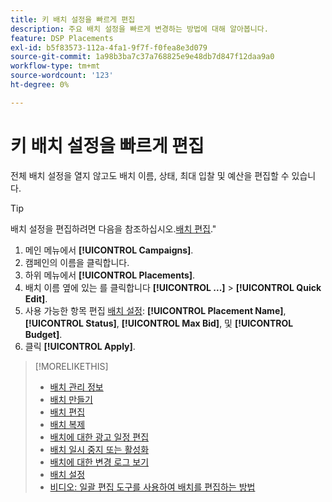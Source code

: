 ```yaml
---
title: 키 배치 설정을 빠르게 편집
description: 주요 배치 설정을 빠르게 변경하는 방법에 대해 알아봅니다.
feature: DSP Placements
exl-id: b5f83573-112a-4fa1-9f7f-f0fea8e3d079
source-git-commit: 1a98b3ba7c37a768825e9e48db7d847f12daa9a0
workflow-type: tm+mt
source-wordcount: '123'
ht-degree: 0%

---
```


# 키 배치 설정을 빠르게 편집

<!-- Some placements don't have this option. Clarify which placement types aren't eligible -- is it PG placements, or all placements using private inventory? And anything else? -->

전체 배치 설정을 열지 않고도 배치 이름, 상태, 최대 입찰 및 예산을 편집할 수 있습니다.

>[!TIP]
>
> 배치 설정을 편집하려면 다음을 참조하십시오.[배치 편집](/help/dsp/campaign-management/placements/placement-edit.md).&quot;

1. 메인 메뉴에서 **[!UICONTROL Campaigns]**.
1. 캠페인의 이름을 클릭합니다.
1. 하위 메뉴에서 **[!UICONTROL Placements]**.
1. 배치 이름 옆에 있는 를 클릭합니다  **[!UICONTROL ...]** > **[!UICONTROL Quick Edit]**.
1. 사용 가능한 항목 편집 [배치 설정](placement-settings.md):  **[!UICONTROL Placement Name]**, **[!UICONTROL Status]**, **[!UICONTROL Max Bid]**, 및 **[!UICONTROL Budget]**.
1. 클릭 **[!UICONTROL Apply]**.

>[!MORELIKETHIS]
>
>* [배치 관리 정보](placement-about.md)
>* [배치 만들기](placement-create.md)
>* [배치 편집](placement-edit.md)
>* [배치 복제](placement-duplicate.md)
>* [배치에 대한 광고 일정 편집](placement-edit-ad-schedule.md)
>* [배치 일시 중지 또는 활성화](placement-pause-activate.md)
>* [배치에 대한 변경 로그 보기](placement-change-log.md)
>* [배치 설정](placement-settings.md)
>* [비디오: 일괄 편집 도구를 사용하여 배치를 편집하는 방법](https://experienceleague.adobe.com/docs/advertising-learn/tutorials/dsp/bulk-edit-placement-tools.html)

